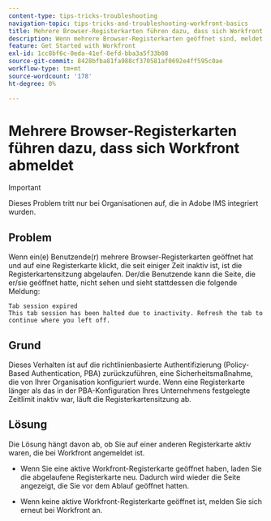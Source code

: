 ```yaml
---
content-type: tips-tricks-troubleshooting
navigation-topic: tips-tricks-and-troubleshooting-workfront-basics
title: Mehrere Browser-Registerkarten führen dazu, dass sich Workfront abmeldet
description: Wenn mehrere Browser-Registerkarten geöffnet sind, meldet sich Workfront möglicherweise automatisch ab.
feature: Get Started with Workfront
exl-id: 1cc8bf6c-0eda-41ef-8efd-bba3a5f33b08
source-git-commit: 8428bfba81fa988cf370581af0692e4ff595c0ae
workflow-type: tm+mt
source-wordcount: '178'
ht-degree: 0%

---
```


# Mehrere Browser-Registerkarten führen dazu, dass sich Workfront abmeldet

>[!IMPORTANT]
>
>Dieses Problem tritt nur bei Organisationen auf, die in Adobe IMS integriert wurden.

## Problem

Wenn ein(e) Benutzende(r) mehrere Browser-Registerkarten geöffnet hat und auf eine Registerkarte klickt, die seit einiger Zeit inaktiv ist, ist die Registerkartensitzung abgelaufen. Der/die Benutzende kann die Seite, die er/sie geöffnet hatte, nicht sehen und sieht stattdessen die folgende Meldung:

```
Tab session expired
This tab session has been halted due to inactivity. Refresh the tab to continue where you left off.
```

## Grund

Dieses Verhalten ist auf die richtlinienbasierte Authentifizierung (Policy-Based Authentication, PBA) zurückzuführen, eine Sicherheitsmaßnahme, die von Ihrer Organisation konfiguriert wurde. Wenn eine Registerkarte länger als das in der PBA-Konfiguration Ihres Unternehmens festgelegte Zeitlimit inaktiv war, läuft die Registerkartensitzung ab.

## Lösung

Die Lösung hängt davon ab, ob Sie auf einer anderen Registerkarte aktiv waren, die bei Workfront angemeldet ist.

* Wenn Sie eine aktive Workfront-Registerkarte geöffnet haben, laden Sie die abgelaufene Registerkarte neu. Dadurch wird wieder die Seite angezeigt, die Sie vor dem Ablauf geöffnet hatten.

* Wenn keine aktive Workfront-Registerkarte geöffnet ist, melden Sie sich erneut bei Workfront an.
